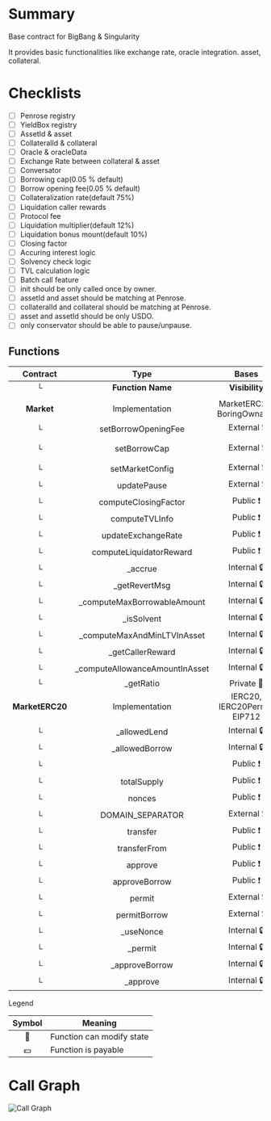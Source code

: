 # Summary

Base contract for BigBang & Singularity

It provides basic functionalities like exchange rate, oracle integration. asset, collateral.

# Checklists
- [ ] Penrose registry
- [ ] YieldBox registry
- [ ] AssetId & asset
- [ ] CollateralId & collateral
- [ ] Oracle & oracleData
- [ ] Exchange Rate between collateral & asset
- [ ] Conversator
- [ ] Borrowing cap(0.05 % default)
- [ ] Borrow opening fee(0.05 % default)
- [ ] Collateralization rate(default 75%)
- [ ] Liquidation caller rewards
- [ ] Protocol fee
- [ ] Liquidation multiplier(default 12%)
- [ ] Liquidation bonus mount(default 10%)
- [ ] Closing factor
- [ ] Accuring interest logic
- [ ] Solvency check logic
- [ ] TVL calculation logic
- [ ] Batch call feature
- [ ] init should be only called once by owner.
- [ ] assetId and asset should be matching at Penrose.
- [ ] collateralId and collateral should be matching at Penrose.
- [ ] asset and assetId should be only USDO.
- [ ] only conservator should be able to pause/unpause.

## Functions
|  Contract  |         Type        |       Bases      |                  |                 |
|:----------:|:-------------------:|:----------------:|:----------------:|:---------------:|
|     └      |  **Function Name**  |  **Visibility**  |  **Mutability**  |  **Modifiers**  |
||||||
| **Market** | Implementation | MarketERC20, BoringOwnable |||
| └ | setBorrowOpeningFee | External ❗️ | 🛑  | onlyOwner |
| └ | setBorrowCap | External ❗️ | 🛑  | notPaused onlyOwner |
| └ | setMarketConfig | External ❗️ | 🛑  | onlyOwner |
| └ | updatePause | External ❗️ | 🛑  |NO❗️ |
| └ | computeClosingFactor | Public ❗️ |   |NO❗️ |
| └ | computeTVLInfo | Public ❗️ |   |NO❗️ |
| └ | updateExchangeRate | Public ❗️ | 🛑  |NO❗️ |
| └ | computeLiquidatorReward | Public ❗️ |   |NO❗️ |
| └ | _accrue | Internal 🔒 | 🛑  | |
| └ | _getRevertMsg | Internal 🔒 |   | |
| └ | _computeMaxBorrowableAmount | Internal 🔒 |   | |
| └ | _isSolvent | Internal 🔒 |   | |
| └ | _computeMaxAndMinLTVInAsset | Internal 🔒 |   | |
| └ | _getCallerReward | Internal 🔒 |   | |
| └ | _computeAllowanceAmountInAsset | Internal 🔒 |   | |
| └ | _getRatio | Private 🔐 |   | |
| **MarketERC20** | Implementation | IERC20, IERC20Permit, EIP712 |||
| └ | _allowedLend | Internal 🔒 | 🛑  | |
| └ | _allowedBorrow | Internal 🔒 | 🛑  | |
| └ | <Constructor> | Public ❗️ | 🛑  | EIP712 |
| └ | totalSupply | Public ❗️ |   |NO❗️ |
| └ | nonces | Public ❗️ |   |NO❗️ |
| └ | DOMAIN_SEPARATOR | External ❗️ |   |NO❗️ |
| └ | transfer | Public ❗️ | 🛑  |NO❗️ |
| └ | transferFrom | Public ❗️ | 🛑  |NO❗️ |
| └ | approve | Public ❗️ | 🛑  |NO❗️ |
| └ | approveBorrow | Public ❗️ | 🛑  |NO❗️ |
| └ | permit | External ❗️ | 🛑  |NO❗️ |
| └ | permitBorrow | External ❗️ | 🛑  |NO❗️ |
| └ | _useNonce | Internal 🔒 | 🛑  | |
| └ | _permit | Internal 🔒 | 🛑  | |
| └ | _approveBorrow | Internal 🔒 | 🛑  | |
| └ | _approve | Internal 🔒 | 🛑  | |


 Legend

|  Symbol  |  Meaning  |
|:--------:|-----------|
|    🛑    | Function can modify state |
|    💵    | Function is payable |

# Call Graph

![Call Graph](market.svg)
